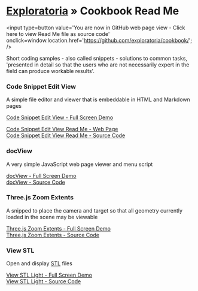 [Exploratoria]( http://exploratoria.github.io ) &raquo;
Cookbook Read Me
===

<span style=display:none; >[You are now in GitHub source code view - click here to view Read Me file as a web page]( http://exploratoria.github.io/cookbook/index.html "View file as a web page." ) </span>
<input type=button value='You are now in GitHub web page view - Click here to view Read Me file as source code' onclick=window.location.href='https://github.com/exploratoria/cookbook/'; />

Short coding samples - also called snippets - solutions to common tasks, 'presented in detail so that the users who are not necessarily expert in the field can produce workable results'.

<!--

https://en.wikipedia.org/wiki/Cookbook#Usage_outside_the_world_of_food

Might follow the O'Reilly structure: http://archive.oreilly.com/images/cookbooks/spread.gif

See also Christopher Alexander: A Pattern Language - https://en.wikipedia.org/wiki/A_Pattern_Language

-->

<!--
### Code Menu Edit View

A simple file editor and viewer with a sidebar menu of editable files

[Code Menu Edit View - Full Screen Demo]( http://exploratoria.github.io/cookbook/code-menu-edit-view/build/index.html )  
[Code Menu Edit View - Source Code]( https://github.com/exploratoria/exploratoria.github.io/tree/master/cookbook/code-menu-edit-view/ )
-->

### Code Snippet Edit View

A simple file editor and viewer that is embeddable in HTML and Markdown pages

[Code Snippet Edit View - Full Screen Demo]( http://exploratoria.github.io/cookbook/code-snippet-edit-view/build/index.html )  

[Code Snippet Edit View Read Me - Web Page]( http://exploratoria.github.io/cookbook/code-snippet-edit-view/index.html  )  
[Code Snippet Edit View Read Me - Source Code]( https://github.com/exploratoria/exploratoria.github.io/tree/master/cookbook/code-snippet-edit-view/ )

### docView
A very simple JavaScript web page viewer and menu script

[docView - Full Screen Demo]( http://exploratoria.github.io/cookbook/doc-view/build/index.html )  
[docView - Source Code]( https://github.com/exploratoria/exploratoria.github.io/tree/master/cookbook/doc-view )


### Three.js Zoom Extents

A snipped to place the camera and target so that all geometry currently loaded in the scene may be viewable

[Three.js Zoom Extents - Full Screen Demo]( http://exploratoria.github.io/cookbook/threejs-snippets/threejs-zoom-extents/r1/threejs-zoom-extents-r1.html)  
[Three.js Zoom Extents - Source Code]( https://github.com/exploratoria/exploratoria.github.io/tree/master/cookbook/threejs-snippets/threejs-zoom-extents )  

### View STL

Open and display [STL]( https://en.wikipedia.org/wiki/STL_(file_format) ) files

[View STL Light - Full Screen Demo]( http://exploratoria.github.io/cookbook/viewers/view-stl-light/r1/view-stl-light-r1.html)  
[View STL Light  - Source Code]( https://github.com/exploratoria/exploratoria.github.io/tree/master/cookbook/viewers/view-stl-light/ )  
